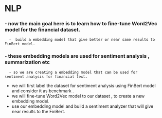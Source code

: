 # NLP

### - now the main goal here is to learn how to fine-tune Word2Vec model for the financial dataset.
      -  build a embedding model that give better or near same results to FinBert model.

### - these embedding models are used for sentiment analysis , summarization etc
      - so we are creating a embedding model that can be used for sentiment analysis for financial text.

- we will first label the dataset for sentiment analysis using FinBert model and consider it as benchmark .
- we will fine-tune Word2Vec model to our dataset , to create a new embedding model.
- use our embedding model and build a sentiment analyzer that will give near results to the FinBert.
      
      
